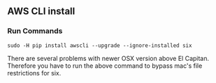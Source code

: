 ## AWS CLI install
### Run Commands

`sudo -H pip install awscli --upgrade --ignore-installed six`

There are several problems with newer OSX version above El Capitan.  Therefore you have to run the above command to bypass mac's file restrictions for six.  
